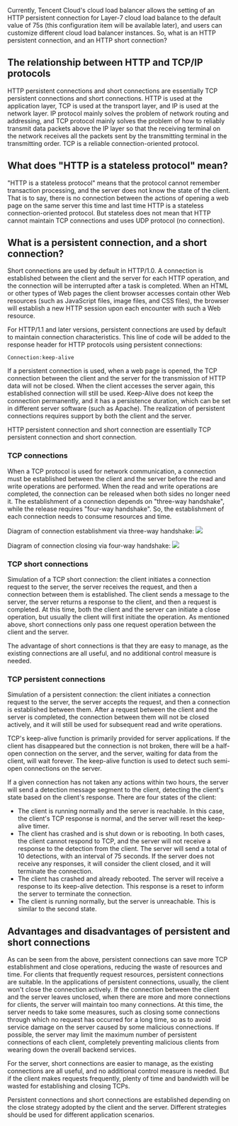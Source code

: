 ﻿Currently, Tencent Cloud's cloud load balancer allows the setting of an HTTP persistent connection for Layer-7 cloud load balance to the default value of 75s (this configuration item will be available later), and users can customize different cloud load balancer instances. So, what is an HTTP persistent connection, and an HTTP short connection?

## The relationship between HTTP and TCP/IP protocols
HTTP persistent connections and short connections are essentially TCP persistent connections and short connections. HTTP is used at the application layer, TCP is used at the transport layer, and IP is used at the network layer.  IP protocol mainly solves the problem of network routing and addressing, and TCP protocol mainly solves the problem of how to reliably transmit data packets above the IP layer so that the receiving terminal on the network receives all the packets sent by the transmitting terminal in the transmitting order. TCP is a reliable connection-oriented protocol.
 
## What does "HTTP is a stateless protocol" mean?
"HTTP is a stateless protocol" means that the protocol cannot remember transaction processing, and the server does not know the state of the client. That is to say, there is no connection between the actions of opening a web page on the same server this time and last time HTTP is a stateless connection-oriented protocol. But stateless does not mean that HTTP cannot maintain TCP connections and uses UDP protocol (no connection).
 
## What is a persistent connection, and a short connection?
Short connections are used by default in HTTP/1.0. A connection is established between the client and the server for each HTTP operation, and the connection will be interrupted after a task is completed. When an HTML or other types of Web pages the client browser accesses contain other Web resources (such as JavaScript files, image files, and CSS files), the browser will establish a new HTTP session upon each encounter with such a Web resource.

For HTTP/1.1 and later versions, persistent connections are used by default to maintain connection characteristics. This line of code will be added to the response header for HTTP protocols using persistent connections:

```
Connection:keep-alive
```

If a persistent connection is used, when a web page is opened, the TCP connection between the client and the server for the transmission of HTTP data will not be closed. When the client accesses the server again, this established connection will still be used. Keep-Alive does not keep the connection permanently, and it has a persistence duration, which can be set in different server software (such as Apache). The realization of persistent connections requires support by both the client and the server.

HTTP persistent connection and short connection are essentially TCP persistent connection and short connection.

### TCP connections
When a TCP protocol is used for network communication, a connection must be established between the client and the server before the read and write operations are performed. When the read and write operations are completed, the connection can be released when both sides no longer need it. The establishment of a connection depends on "three-way handshake", while the release requires "four-way handshake". So, the establishment of each connection needs to consume resources and time.

Diagram of connection establishment via three-way handshake:
![](//mc.qcloudimg.com/static/img/e5687b934e72eeb4d8fa8550527adfc1/image.png)

Diagram of connection closing via four-way handshake:
![](//mc.qcloudimg.com/static/img/71e17a38aecec75f618fc1a99b766c92/image.png)

### TCP short connections
Simulation of a TCP short connection: the client initiates a connection request to the server, the server receives the request, and then a connection between them is established. The client sends a message to the server, the server returns a response to the client, and then a request is completed. At this time, both the client and the server can initiate a close operation, but usually the client will first initiate the operation. As mentioned above, short connections only pass one request operation between the client and the server.

The advantage of short connections is that they are easy to manage, as the existing connections are all useful, and no additional control measure is needed.

### TCP persistent connections
Simulation of a persistent connection: the client initiates a connection request to the server, the server accepts the request, and then a connection is established between them. After a request between the client and the server is completed, the connection between them will not be closed actively, and it will still be used for subsequent read and write operations.

TCP's keep-alive function is primarily provided for server applications. If the client has disappeared but the connection is not broken, there will be a half-open connection on the server, and the server, waiting for data from the client, will wait forever. The keep-alive function is used to detect such semi-open connections on the server.

If a given connection has not taken any actions within two hours, the server will send a detection message segment to the client, detecting the client's state based on the client's response. There are four states of the client:
- The client is running normally and the server is reachable. In this case, the client's TCP response is normal, and the server will reset the keep-alive timer.
- The client has crashed and is shut down or is rebooting. In both cases, the client cannot respond to TCP,  and the server will not receive a response to the detection from the client. The server will send a total of 10 detections, with an interval of 75 seconds. If the server does not receive any responses, it will consider the client closed, and it will terminate the connection.
- The client has crashed and already rebooted. The server will receive a response to its keep-alive detection. This response is a reset to inform the server to terminate the connection.
- The client is running normally, but the server is unreachable. This is similar to the second state.
 
## Advantages and disadvantages of persistent and short connections
As can be seen from the above, persistent connections can save more TCP establishment and close operations, reducing the waste of resources and time. For clients that frequently request resources, persistent connections are suitable. In the applications of persistent connections, usually, the client won't close the connection actively. If the connection between the client and the server leaves unclosed, when there are more and more connections for clients, the server will maintain too many connections. At this time, the server needs to take some measures, such as closing some connections through which no request has occurred for a long time, so as to avoid service damage on the server caused by some malicious connections. If possible, the server may limit the maximum number of persistent connections of each client, completely preventing malicious clients from wearing down the overall backend services.

For the server, short connections are easier to manage, as the existing connections are all useful, and no additional control measure is needed. But if the client makes requests frequently, plenty of time and bandwidth will be wasted for establishing and closing TCPs.

Persistent connections and short connections are established depending on the close strategy adopted by the client and the server. Different strategies should be used for different application scenarios.
